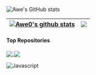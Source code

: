 ![Awe's GitHub stats](https://github-readme-stats.vercel.app/api?username=Awe0&show_icons=true&theme=merko)

| <a href="https://github.com/Awe0/Awe0"><img align="center" src="https://github-readme-stats.vercel.app/api?username=Awe0&show_icons=true&theme=merko" alt="Awe0's github stats" /></a> | <a href="https://github.com/Awe0/Awe0"><img align="center" src="https://github-readme-stats.vercel.app/api/top-langs/?username=Awe0&layout=compact&theme=merko&hide_border=true" /></a> |
| ------------- | ------------- |

#### Top Repositories


<a href="https://github.com/Awe0/github-readme-stats">
  <img align="center" src="https://github-readme-stats.vercel.app/api/pin/?username=Awe0&repo=Stellar-Station&theme=merko" />
</a>
<a href="https://github.com/Awe0/anuraghazra.github.io">
  <img align="center" src="https://github-readme-stats.vercel.app/api/pin/?username=Awe0&repo=portfolio.allan.github.io&theme=merko" />
</a>

![Javascript](https://img.shields.io/badge/Javascript%20-grey?style=for-the-badge&logo=javascript)
